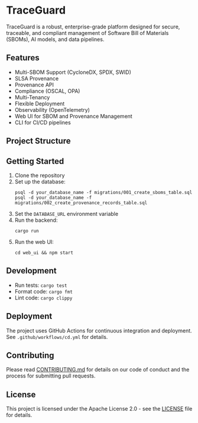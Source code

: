 # TraceGuard

TraceGuard is a robust, enterprise-grade platform designed for secure, traceable, and compliant management of Software Bill of Materials (SBOMs), AI models, and data pipelines.

## Features

- Multi-SBOM Support (CycloneDX, SPDX, SWID)
- SLSA Provenance
- Provenance API
- Compliance (OSCAL, OPA)
- Multi-Tenancy
- Flexible Deployment
- Observability (OpenTelemetry)
- Web UI for SBOM and Provenance Management
- CLI for CI/CD pipelines

## Project Structure

## Getting Started

1. Clone the repository
2. Set up the database:
   ```
   psql -d your_database_name -f migrations/001_create_sboms_table.sql
   psql -d your_database_name -f migrations/002_create_provenance_records_table.sql
   ```
3. Set the `DATABASE_URL` environment variable
4. Run the backend:
   ```
   cargo run
   ```
5. Run the web UI:
   ```
   cd web_ui && npm start
   ```

## Development

- Run tests: `cargo test`
- Format code: `cargo fmt`
- Lint code: `cargo clippy`

## Deployment

The project uses GitHub Actions for continuous integration and deployment. See `.github/workflows/cd.yml` for details.

## Contributing

Please read [CONTRIBUTING.md](CONTRIBUTING.md) for details on our code of conduct and the process for submitting pull requests.

## License

This project is licensed under the Apache License 2.0 - see the [LICENSE](LICENSE) file for details.